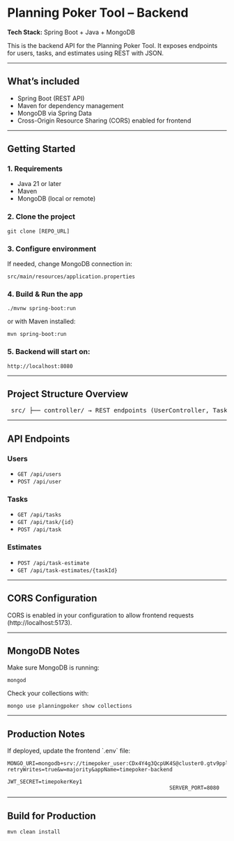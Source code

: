 <h1>Planning Poker Tool – Backend</h1>
 <p><strong>Tech Stack:</strong> Spring Boot + Java + MongoDB</p> 
 <p>This is the backend API for the Planning Poker Tool. It exposes endpoints for users, tasks, and estimates using REST with JSON.</p>
  <hr>
<h2>What’s included</h2>
 <ul>
  <li>Spring Boot (REST API)</li>
   <li>Maven for dependency management</li>
    <li>MongoDB via Spring Data</li>
     <li>Cross-Origin Resource Sharing (CORS) enabled for frontend</li>
      </ul>
    <hr>
     <h2>Getting Started</h2>
      <h3>1. Requirements</h3>
       <ul>
        <li>Java 21 or later</li>
         <li>Maven</li>
          <li>MongoDB (local or remote)</li>
           </ul>
            <h3>2. Clone the project</h3>
             <pre><code>git clone [REPO_URL]</code></pre>
              <h3>3. Configure environment</h3>
               If needed, change MongoDB connection in: <pre><code>src/main/resources/application.properties</code></pre>
                 <h3>4. Build & Run the app</h3>
                  <pre><code>./mvnw spring-boot:run</code></pre>
                   or with Maven installed: <pre><code>mvn spring-boot:run</code></pre>
                    <h3>5. Backend will start on:</h3>
                     <pre><code>http://localhost:8080</code></pre>
                      <hr>
                       <h2>Project Structure Overview</h2>
                        <pre> src/ ├── controller/ → REST endpoints (UserController, TaskController) ├── model/ → Data models (User, Task, Estimate) ├── repository/ → MongoDB Repositories ├── service/ → Business logic └── ... </pre>
                         <hr>
                          <h2>API Endpoints</h2>
                           <h3>Users</h3>
                            <ul>
                             <li>
                             <code>GET /api/users</code>
                             </li>
                              <li>
                              <code>POST /api/user</code>
                              </li>
                               </ul>
                                <h3>Tasks</h3>
                                 <ul>
                                  <li>
                                  <code>GET /api/tasks</code>
                                  </li>
                                   <li>
                                   <code>GET /api/task/{id}</code>
                                   </li>
                                    <li>
                                    <code>POST /api/task</code>
                                    </li>
                                     </ul>
                                      <h3>Estimates</h3>
                                       <ul>
                                        <li>
                                        <code>POST /api/task-estimate</code>
                                        </li>
                                         <li>
                                         <code>GET /api/task-estimates/{taskId}</code>
                                         </li>
                                          </ul>
                                           <hr>
                                            <h2>CORS Configuration</h2>
                                             CORS is enabled in your configuration to allow frontend requests (http://localhost:5173). 
                                            <hr>
                                             <h2>MongoDB Notes</h2>
                                              Make sure MongoDB is running: <pre><code>mongod</code></pre> Check your collections with: <pre><code>mongo use planningpoker show collections </code></pre>
                                                <hr>
                                                 <h2>Production Notes</h2>
                                                  If deployed, update the frontend `.env` file: <pre><code>MONGO_URI=mongodb+srv://timepoker_user:CDx4Y4g3QcpUK4S@cluster0.gtv9ppl.mongodb.net/?retryWrites=true&w=majority&appName=timepoker-backend
                                                    JWT_SECRET=timepokerKey1
                                                    SERVER_PORT=8080</code></pre> <hr>
                                                   <h2>Build for Production</h2> <pre><code>mvn clean install</code></pre>
